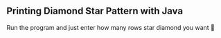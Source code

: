 ## Printing Diamond Star Pattern with Java

Run the program and just enter how many rows star diamond you want 🙂
